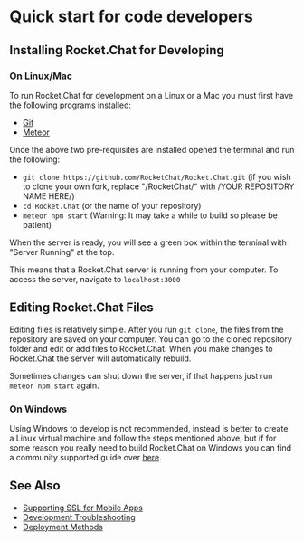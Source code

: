 # Quick start for code developers

## Installing Rocket.Chat for Developing

### On Linux/Mac

To run Rocket.Chat for development on a Linux or a Mac you must first have the following programs installed:

- [Git](https://git-scm.com/book/en/v2/Getting-Started-Installing-Git)
- [Meteor](https://www.meteor.com/install)

Once the above two pre-requisites are installed opened the terminal and run the following:

- `git clone https://github.com/RocketChat/Rocket.Chat.git` (if you wish to clone your own fork, replace "/RocketChat/" with /YOUR REPOSITORY NAME HERE/)
- `cd Rocket.Chat` (or the name of your repository)
- `meteor npm start` (Warning: It may take a while to build so please be patient)

When the server is ready, you will see a green box within the terminal with "Server Running" at the top.

This means that a Rocket.Chat server is running from your computer. To access the server, navigate to `localhost:3000`

## Editing Rocket.Chat Files

Editing files is relatively simple. After you run `git clone`, the files from the repository are saved on
your computer. You can go to the cloned repository folder and edit or add files to Rocket.Chat.
When you make changes to Rocket.Chat the server will automatically rebuild.

Sometimes changes can shut down the server, if that happens just run `meteor npm start` again.

### On Windows

Using Windows to develop is not recommended, instead is better to create a Linux virtual machine and follow the steps mentioned above, but if for some reason you really need to build Rocket.Chat on Windows you can find a community supported guide over [here](../../installation/community-supported-installation/windows-server/).

## See Also

- [Supporting SSL for Mobile Apps](../mobile-apps/supporting-ssl/)
- [Development Troubleshooting](../../developer-guides/troubleshooting/)
- [Deployment Methods](../../installation/paas-deployments/)
